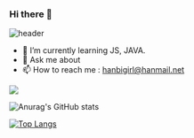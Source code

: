 ### Hi there 👋

![header](https://capsule-render.vercel.app/api?type=Waving&text=honeybee-queenbee's%20GitHub%20Profile&fontSize=50&color=gradient&height=250&animation=twinkling)


- 🌱 I’m currently learning JS, JAVA.
- 💬 Ask me about
- 📫 How to reach me : hanbigirl@hanmail.net

<!-- //Java
<img src="https://img.shields.io/badge/JAVA-007396?style=for-the-badge&logo=java&logoColor=white">
//MysQL
<img src="https://img.shields.io/badge/MySQL-4479A1?style=for-the-badge&logo=MySQL&logoColor=white">
//Oracle
<img src="https://img.shields.io/badge/Oracle-F80000?style=for-the-badge&logo=Oracle&logoColor=white">
//Eclipse
<img src="https://img.shields.io/badge/Eclipse-2C2255?style=for-the-badge&logo=Eclipse%20IDE&logoColor=white">
//github -->
<img src="https://img.shields.io/badge/github-181717?style=for-the-badge&logo=github&logoColor=white">
<!-- //aws
<img src="https://img.shields.io/badge/aws-232F3E?style=for-the-badge&logo=aws&logoColor=white"> -->

![Anurag's GitHub stats](https://github-readme-stats.vercel.app/api?username=honeybee-queenbee&show_icons=true&theme=dracula)

<!--
- 🔭 I’m currently working on ...
- 👯 I’m looking to collaborate on ...
- 🤔 I’m looking for help with ...
- 😄 Pronouns: ...
- ⚡ Fun fact: ...
-->

[![Top Langs](https://github-readme-stats.vercel.app/api/top-langs/?username=honeybee-queenbee&layout=compact)](https://github.com/anuraghazra/github-readme-stats)
  
</div>
